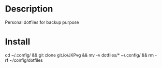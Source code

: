 # Description
Personal dotfiles for backup purpose

# Install
cd ~/.config/ && git clone git.io/JKPvg && mv -v dotfiles/*  ~/.config/ && rm -rf ~/config/dotfiles
